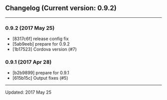 ## Changelog (Current version: 0.9.2)

-----------------

### 0.9.2 (2017 May 25)

* [8317c6f] release config fix
* [5ab9eeb] prepare for 0.9.2
* [1b17523] Cordova version (#7)

### 0.9.1 (2017 Apr 28)

* [b2b9899] prepare for 0.9.1
* [615b15c] Output fixes (#5)

-----------------

Updated: 2017 May 25
